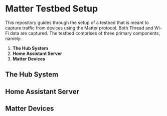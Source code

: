# Matter Testbed Setup
This repository guides through the setup of a testbed that is meant to capture traffic from devices using the Matter
protocol. Both Thread and Wi-Fi data are captured. The testbed comprises of three primary components, namely:
1. **The Hub System**
2. **Home Assistant Server**
3. **Matter Devices**

## The Hub System


## Home Assistant Server

## Matter Devices
